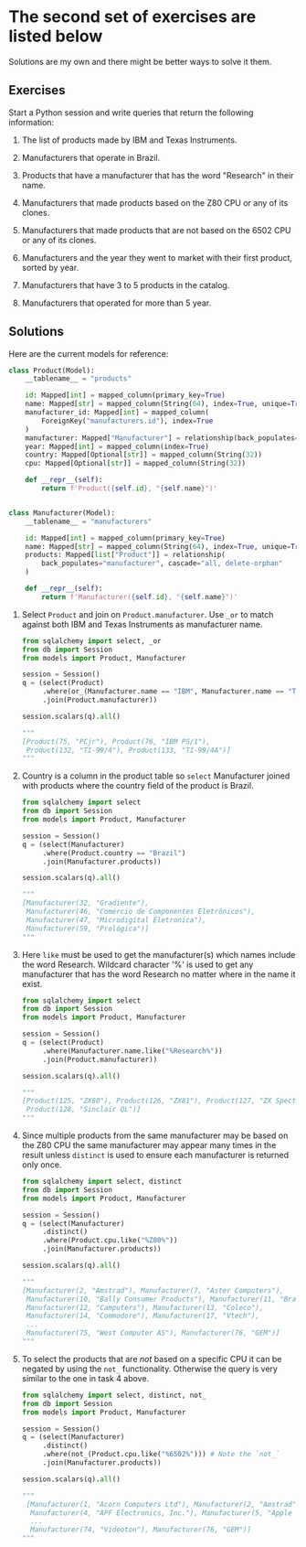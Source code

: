 # The second set of exercises are listed below

Solutions are my own and there might be better ways to solve it them.

## Exercises

Start a Python session and write queries that return the following information:

1. The list of products made by IBM and Texas Instruments.

2. Manufacturers that operate in Brazil.

3. Products that have a manufacturer that has the word "Research" in their name.

4. Manufacturers that made products based on the Z80 CPU or any of its clones.

5. Manufacturers that made products that are not based on the 6502 CPU or any
   of its clones.

6. Manufacturers and the year they went to market with their first product,
   sorted by year.

7. Manufacturers that have 3 to 5 products in the catalog.

8. Manufacturers that operated for more than 5 year.

## Solutions

Here are the current models for reference:

```python
class Product(Model):
    __tablename__ = "products"

    id: Mapped[int] = mapped_column(primary_key=True)  
    name: Mapped[str] = mapped_column(String(64), index=True, unique=True)
    manufacturer_id: Mapped[int] = mapped_column(
        ForeignKey("manufacturers.id"), index=True
    )
    manufacturer: Mapped["Manufacturer"] = relationship(back_populates="products")
    year: Mapped[int] = mapped_column(index=True)
    country: Mapped[Optional[str]] = mapped_column(String(32))
    cpu: Mapped[Optional[str]] = mapped_column(String(32))

    def __repr__(self):
        return f'Product({self.id}, "{self.name}")'


class Manufacturer(Model):
    __tablename__ = "manufacturers"

    id: Mapped[int] = mapped_column(primary_key=True)
    name: Mapped[str] = mapped_column(String(64), index=True, unique=True)
    products: Mapped[list["Product"]] = relationship(
        back_populates="manufacturer", cascade="all, delete-orphan"
    )

    def __repr__(self):
        return f'Manufacturer({self.id}, "{self.name}")'
```

1. Select `Product` and join on `Product.manufacturer`. Use `_or` to match against
   both IBM and Texas Instruments as manufacturer name.

    ```python
    from sqlalchemy import select, _or
    from db import Session
    from models import Product, Manufacturer

    session = Session()
    q = (select(Product)
         .where(or_(Manufacturer.name == "IBM", Manufacturer.name == "Texas Instruments"))
         .join(Product.manufacturer))

    session.scalars(q).all()

    """
    [Product(75, "PCjr"), Product(76, "IBM PS/1"),
     Product(132, "TI-99/4"), Product(133, "TI-99/4A")]
    """
    ```

2. Country is a column in the product table so `select` Manufacturer joined with
   products where the country field of the product is Brazil.

   ```python
   from sqlalchemy import select
   from db import Session
   from models import Product, Manufacturer

   session = Session()
   q = (select(Manufacturer)
        .where(Product.country == "Brazil")
        .join(Manufacturer.products))

   session.scalars(q).all()

   """
   [Manufacturer(32, "Gradiente"),
    Manufacturer(46, "Comércio de Componentes Eletrônicos"),
    Manufacturer(47, "Microdigital Eletronica"),
    Manufacturer(59, "Prológica")]
   """
   ```

3. Here `like` must be used to get the manufacturer(s) which names include the
   word Research. Wildcard character '%' is used to get any manufacturer that
   has the word Research no matter where in the name it exist.

   ```python
   from sqlalchemy import select
   from db import Session
   from models import Product, Manufacturer

   session = Session()
   q = (select(Product)
        .where(Manufacturer.name.like("%Research%"))
        .join(Product.manufacturer))

   session.scalars(q).all()

   """
   [Product(125, "ZX80"), Product(126, "ZX81"), Product(127, "ZX Spectrum"),
    Product(128, "Sinclair QL")]
   """
   ```

4. Since multiple products from the same manufacturer may be based on the Z80
   CPU the same manufacturer may appear many times in the result unless `distinct`
   is used to ensure each manufacturer is returned only once.

   ```python
   from sqlalchemy import select, distinct
   from db import Session
   from models import Product, Manufacturer

   session = Session()
   q = (select(Manufacturer)
        .distinct()
        .where(Product.cpu.like("%Z80%"))
        .join(Manufacturer.products))

   session.scalars(q).all()

   """
   [Manufacturer(2, "Amstrad"), Manufacturer(7, "Aster Computers"),
    Manufacturer(10, "Bally Consumer Products"), Manufacturer(11, "Brasov Computer"),
    Manufacturer(12, "Camputers"), Manufacturer(13, "Coleco"),
    Manufacturer(14, "Commodore"), Manufacturer(17, "Vtech"),
    ...
    Manufacturer(75, "West Computer AS"), Manufacturer(76, "GEM")]
   """
   ```

5. To select the products that are _not_ based on a specific CPU it can be
   negated by using the `not_` functionality. Otherwise the query is very
   similar to the one in task 4 above.

   ```python
   from sqlalchemy import select, distinct, not_
   from db import Session
   from models import Product, Manufacturer

   session = Session()
   q = (select(Manufacturer)
        .distinct()
        .where(not_(Product.cpu.like("%6502%"))) # Note the `not_`
        .join(Manufacturer.products))

   session.scalars(q).all()

   """
    [Manufacturer(1, "Acorn Computers Ltd"), Manufacturer(2, "Amstrad"),
     Manufacturer(4, "APF Electronics, Inc."), Manufacturer(5, "Apple Computer"),
     ...
     Manufacturer(74, "Videoton"), Manufacturer(76, "GEM")]
   """
   ```
